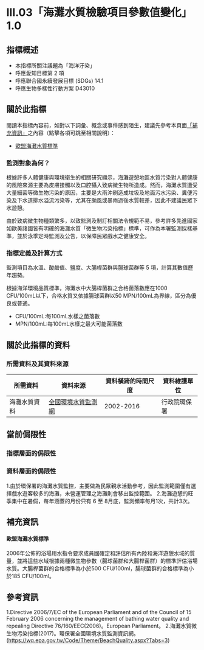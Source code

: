 # III.03「海灘水質檢驗項目參數值變化」1.0


## 指標概述

* 本指標所關注議題為「海洋汙染」
* 呼應愛知目標第 2 項
* 呼應聯合國永續發展目標 (SDGs) 14.1
* 呼應生物多樣性行動方案 D43010


<script type="text/javascript" src="http://cdn.mathjax.org/mathjax/latest/MathJax.js?config=TeX-AMS-MML_HTMLorMML"></script>


## 關於此指標

閱讀本指標內容前，如對以下詞彙、概念或事件感到陌生，建議先參考本頁面[「補充資訊」](#補充資訊)之內容（點擊各項可跳至相關說明）：

* [歐盟海灘水質標準](#歐盟海灘水質標準)



### 監測對象為何？

根據許多人體健康與環境衛生的相關研究顯示，海灘遊憩地區水質污染對人體健康的風險來源主要為皮膚接觸以及口腔攝入致病微生物所造成。然而，海灘水質遭受大量細菌等微生物污染的原因，主要是大雨沖刷造成垃圾及地面污水污染、糞便污染及下水道排水溢流污染等，尤其在颱風或暴雨過後水質較差，因此不建議民眾下水遊憩。

由於致病微生物種類繁多，以致監測及制訂相關法令規範不易，參考許多先進國家如歐美諸國皆有明確的海灘水質「微生物污染指標」標準，可作為本署監測採樣基準，並於泳季定時監測及公告，以保障民眾戲水之健康安全。


### 指標定義及計算方式
監測項目為水溫、酸鹼值、鹽度、大腸桿菌群與腸球菌群等 5 項，計算其數值歷年趨勢。

根據海洋環境品質標準，海灘水中大腸桿菌群之合格菌落數應在1000 CFU/100mL以下，合格水質又依據腸球菌群以50 MPN/100mL為界線，區分為優良或普通。

* CFU/100mL:每100mL水樣之菌落數
* MPN/100mL:每100mL水樣之最大可能菌落數
## 關於此指標的資料

### 所需資料及其資料來源

| 所需資料 | 資料來源 | 資料橫跨的時間尺度 | 資料維護單位 |
|-----|-----|-----|-----|
| 海灘水質資料 | [全國環境水質監測網](https://www.fa.gov.tw/cht/PublicationsFishYear/index.aspx) | 2002-2016 | 行政院環保署 |


## 當前侷限性

### 指標層面的侷限性


### 資料層面的侷限性
1.由於環保署的海灘水質監控，主要做為民眾親水活動參考，因此監測範圍僅有選擇戲水遊客較多的海灘，未營運管理之海灘則會移出監控範圍。
2.海灘遊憩的旺季集中在暑假，每年涵蓋的月份只有 6 至 8月底，監測頻率每月1次，共計3次。

## 補充資訊

#### 歐盟海灘水質標準
2006年公佈的浴場用水指令要求成員國確定和評估所有內陸和海洋遊憩水域的質量，並將這些水域根據兩種微生物參數（腸球菌群和大腸桿菌群）的標準評估浴場水質。大腸桿菌群的合格標準為小於500 CFU/100ml，腸球菌群的合格標準為小於185 CFU/100ml。



## 參考資訊
1.Directive 2006/7/EC of the European Parliament and of the Council of 15 February 2006 concerning the management of bathing water quality and repealing Directive 76/160/EEC(2006)。European Parliament。
2.海灘水質微生物污染指標(2017)。環保署全國環境水質監測資訊網。(https://wq.epa.gov.tw/Code/Theme/BeachQuality.aspx?Tabs=3)
